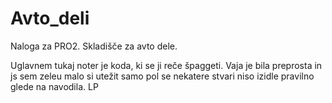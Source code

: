 # Avto_deli
Naloga za PRO2. Skladišče za avto dele.




Uglavnem tukaj noter je koda, ki se ji reče špaggeti. Vaja je bila preprosta in js sem zeleu malo si utežit samo pol se nekatere stvari niso izidle pravilno glede na navodila.
LP
